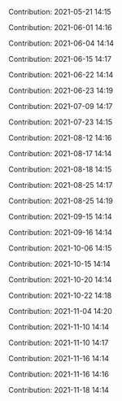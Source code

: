 Contribution: 2021-05-21 14:15

Contribution: 2021-06-01 14:16

Contribution: 2021-06-04 14:14

Contribution: 2021-06-15 14:17

Contribution: 2021-06-22 14:14

Contribution: 2021-06-23 14:19

Contribution: 2021-07-09 14:17

Contribution: 2021-07-23 14:15

Contribution: 2021-08-12 14:16

Contribution: 2021-08-17 14:14

Contribution: 2021-08-18 14:15

Contribution: 2021-08-25 14:17

Contribution: 2021-08-25 14:19

Contribution: 2021-09-15 14:14

Contribution: 2021-09-16 14:14

Contribution: 2021-10-06 14:15

Contribution: 2021-10-15 14:14

Contribution: 2021-10-20 14:14

Contribution: 2021-10-22 14:18

Contribution: 2021-11-04 14:20

Contribution: 2021-11-10 14:14

Contribution: 2021-11-10 14:17

Contribution: 2021-11-16 14:14

Contribution: 2021-11-16 14:16

Contribution: 2021-11-18 14:14

